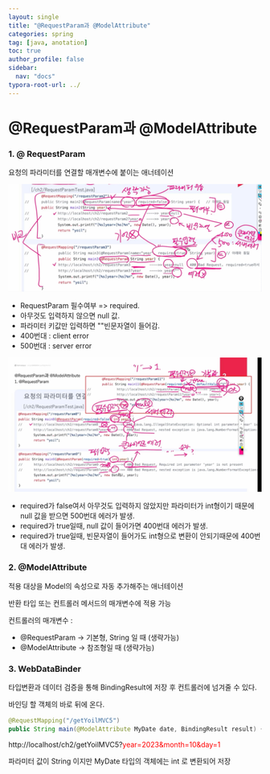 ```yaml
---
layout: single
title: "@RequestParam과 @ModelAttribute"
categories: spring
tag: [java, anotation]
toc: true
author_profile: false
sidebar:
  nav: "docs"
typora-root-url: ../
---
```


# @RequestParam과 @ModelAttribute

### 1. @ RequestParam

요청의 파라미터를 연결할 매개변수에 붙이는 애너테이션

![image-20230604221301627](/images/2023-06-04-requestparam/image-20230604221301627.png)

- RequestParam 필수여부 => required. 
- 아무것도 입력하지 않으면 null 값.
- 파라미터 키값만 입력하면 ""빈문자열이 들어감.
- 400번대 : client error
- 500번대 : server error

![image-20230604221617869](/images/2023-06-04-requestparam/image-20230604221617869.png)

- required가 false여서 아무것도 입력하지 않았지만 파라미터가 int형이기 때문에 null 값을 받으면 500번대 에러가 발생.
- required가 true일때, null 값이 들어가면 400번대 에러가 발생.
- required가 true일때, 빈문자열이 들어가도 int형으로 변환이 안되기때문에 400번대 에러가 발생.

 

### 2. @ModelAttribute

적용 대상을 Model의 속성으로 자동 추가해주는 애너테이션 

반환 타입 또는 컨트롤러 메서드의 매개변수에 적용 가능 

컨트롤러의 매개변수 : 

- @RequestParam → 기본형, String 일 때 (생략가능)
- @ModelAttribute → 참조형일 때 (생략가능)



### 3. WebDataBinder

타입변환과 데이터 검증을 통해 BindingResult에 저장 후 컨트롤러에 넘겨줄 수 있다. 

바인딩 할 객체의 바로 뒤에 온다. 

```java
@RequestMapping("/getYoilMVC5")
public String main(@ModelAttribute MyDate date, BindingResult result) {}
```



http://localhost/ch2/getYoilMVC5?<span style="color:red">year=2023&month=10&day=1</span>

파라미터 값이 String 이지만 MyDate 타입의 객체에는 int 로 변환되어 저장 





